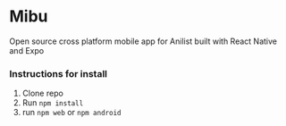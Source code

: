 # Mibu

Open source cross platform mobile app for Anilist built with React Native and Expo

### Instructions for install
1. Clone repo
2. Run `npm install`
3. run `npm web` or `npm android`
